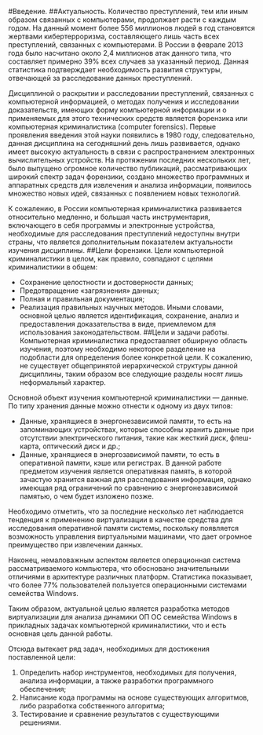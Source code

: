 #Введение.
##Актуальность.
Количество преступлений, тем или иным образом связанных с компьютерами, продолжает расти с каждым годом. На данный момент более 556 миллионов людей в год становятся жертвами кибертерроризма, составляющего лишь часть всех преступлений, связанных с компьютерами. В России в феврале 2013 года было насчитано около 2,4 миллионов атак данного типа, что составляет примерно 39% всех случаев за указанный период. Данная статистика подтверждает необходимость развития структуры, отвечающей за расследование данных преступлений.

Дисциплиной о раскрытии и расследовании преступлений, связанных с компьютерной информацией, о методах получения и исследовании доказательств, имеющих форму компьютерной информации и о применяемых для этого технических средств является форензика или компьютерная криминалистика (computer forensics). Первые проявления введения этой науки появились в 1980 году, следовательно, данная дисциплина на сегодняшний день лишь развивается, однако имеет высокую актуальность в связи с распространением электронных вычислительных устройств. На протяжении последних нескольких лет, было выпущено огромное количество публикаций, рассматривающих широкий спектр задач форензики, создано множество программных и аппаратных средств для извлечения и анализа информации, появилось множество новых идей, связанных с появлением новых технологий.

К сожалению, в России компьютерная криминалистика развивается относительно медленно, и большая часть инструментария, включающего в себя программы и электронные устройства, необходимые для расследования преступлений недоступны внутри страны, что является дополнительным показателем актуальности изучения дисциплины.
##Цели форензики.
Цели компьютерной криминалистики в целом, как правило, совпадают с целями криминалистики в общем:
* Сохранение целостности и достоверности данных;
* Предотвращение «загрязнения» данных;
* Полная и правильная документация;
* Реализация правильных научных методов.
Иными словами, основной целью является идентификация, сохранение, анализ и предоставления доказательства в виде, приемлемом для использования законодательством.
##Цели и задачи работы.
Компьютерная криминалистика предоставляет обширную область изучения, поэтому необходимо некоторое разделение на подобласти для определения более конкретной цели. К сожалению, не существует общепринятой иерархической структуры данной дисциплины, таким образом все следующие разделы носят лишь неформальный характер.

Основной объект изучения компьютерной криминалистики — данные. По типу хранения данные можно отнести к одному из двух типов:
* Данные, хранящиеся в энергонезависимой памяти, то есть на запоминающих устройствах, которые способны хранить данные при отсутствии электрического питания, такие как жесткий диск, флеш-карта, оптический диск и др.;
* Данные, хранящиеся в энергозависимой памяти, то есть в оперативной памяти, кэше или регистрах.
В данной работе предметом изучения является оперативная память, в которой зачастую хранится важная для расследования информация, однако имеющая ряд ограничений по сравнению с энергонезависимой памятью, о чем будет изложено позже.

Необходимо отметить, что за последние несколько лет наблюдается тенденция к применению виртуализации в качестве средства для исследования оперативной памяти системы, поскольку появляется возможность управления виртуальными машинами, что дает огромное преимущество при извлечении данных.

Наконец, немаловажным аспектом является операционная система рассматриваемого компьютера, что обосновано значительными отличиями в архитектуре различных платформ. Статистика показывает, что более 77% пользователей пользуется операционными системами семейства Windows.

Таким образом, актуальной целью является разработка методов виртуализации для анализа динамики ОП ОС семейства Windows в прикладных задачах компьютерной криминалистики, что и есть основная цель данной работы.

Отсюда вытекает ряд задач, необходимых для достижения поставленной цели:
1. Определить набор инструментов, необходимых для получения, анализа информации, а также разработки программного обеспечения;
2. Написание кода программы на основе существующих алгоритмов, либо разработка собственного алгоритма;
3. Тестирование и сравнение результатов с существующими решениями.
